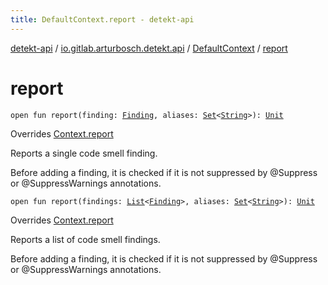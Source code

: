 ```yaml
---
title: DefaultContext.report - detekt-api
---
```


[detekt-api](../../index.html) / [io.gitlab.arturbosch.detekt.api](../index.html) / [DefaultContext](index.html) / [report](./report.html)

# report

`open fun report(finding: `[`Finding`](../-finding/index.html)`, aliases: `[`Set`](https://kotlinlang.org/api/latest/jvm/stdlib/kotlin.collections/-set/index.html)`<`[`String`](https://kotlinlang.org/api/latest/jvm/stdlib/kotlin/-string/index.html)`>): `[`Unit`](https://kotlinlang.org/api/latest/jvm/stdlib/kotlin/-unit/index.html)

Overrides [Context.report](../-context/report.html)

Reports a single code smell finding.

Before adding a finding, it is checked if it is not suppressed
by @Suppress or @SuppressWarnings annotations.

`open fun report(findings: `[`List`](https://kotlinlang.org/api/latest/jvm/stdlib/kotlin.collections/-list/index.html)`<`[`Finding`](../-finding/index.html)`>, aliases: `[`Set`](https://kotlinlang.org/api/latest/jvm/stdlib/kotlin.collections/-set/index.html)`<`[`String`](https://kotlinlang.org/api/latest/jvm/stdlib/kotlin/-string/index.html)`>): `[`Unit`](https://kotlinlang.org/api/latest/jvm/stdlib/kotlin/-unit/index.html)

Overrides [Context.report](../-context/report.html)

Reports a list of code smell findings.

Before adding a finding, it is checked if it is not suppressed
by @Suppress or @SuppressWarnings annotations.

